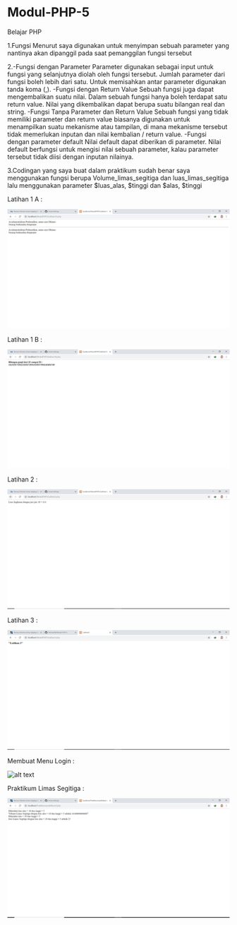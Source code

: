 # Modul-PHP-5
Belajar PHP

1.Fungsi Menurut saya digunakan untuk menyimpan sebuah parameter yang nantinya akan dipanggil pada saat pemanggilan fungsi tersebut


2.-Fungsi dengan Parameter  Parameter digunakan sebagai input untuk fungsi yang selanjutnya diolah oleh fungsi tersebut. Jumlah parameter dari fungsi boleh lebih dari satu. Untuk memisahkan antar parameter digunakan tanda koma (,). 
  -Fungsi dengan Return Value  Sebuah fungsi juga dapat mengembalikan suatu nilai. Dalam sebuah fungsi hanya boleh terdapat satu return value. Nilai yang dikembalikan dapat berupa suatu bilangan real dan string. 
  -Fungsi Tanpa Parameter dan Return Value  Sebuah fungsi yang tidak memiliki parameter dan return value biasanya digunakan untuk menampilkan suatu mekanisme atau tampilan, di mana mekanisme tersebut tidak memerlukan inputan dan nilai kembalian / return value. 
  -Fungsi dengan parameter default Nilai default dapat diberikan di parameter. Nilai default berfungsi untuk mengisi nilai sebuah parameter, kalau parameter tersebut tidak diisi dengan inputan nilainya. 
  
  
3.Codingan yang saya buat dalam praktikum sudah benar saya menggunakan fungsi berupa Volume_limas_segitiga dan luas_limas_segitiga lalu 
  menggunakan parameter $luas_alas, $tinggi dan $alas, $tinggi
  
  Latihan 1 A :
  
  ![alt text](https://github.com/Dhimas46/Modul-PHP-5/blob/master/Latihan1A.JPG)
  
  Latihan 1 B :
  
  ![alt text](https://github.com/Dhimas46/Modul-PHP-5/blob/master/Latihan1B.JPG)
  
  Latihan 2 :
  
  ![alt text](https://github.com/Dhimas46/Modul-PHP-5/blob/master/Latihan2.JPG)
  
  Latihan 3 :
  
  ![alt text](https://github.com/Dhimas46/Modul-PHP-5/blob/master/Latihan3.JPG)
  
  Membuat Menu Login :
 
  ![alt text](https://github.com/Dhimas46/Modul-PHP-5/blob/master/login/Login.JPG0)
  
  Praktikum Limas Segitiga :
  
  ![alt text](https://github.com/Dhimas46/Modul-PHP-5/blob/master/Praktikum/Praktikum.JPG)
  
  
